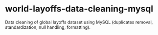 # world-layoffs-data-cleaning-mysql
Data cleaning of global layoffs dataset using MySQL (duplicates removal, standardization, null handling, formatting).
